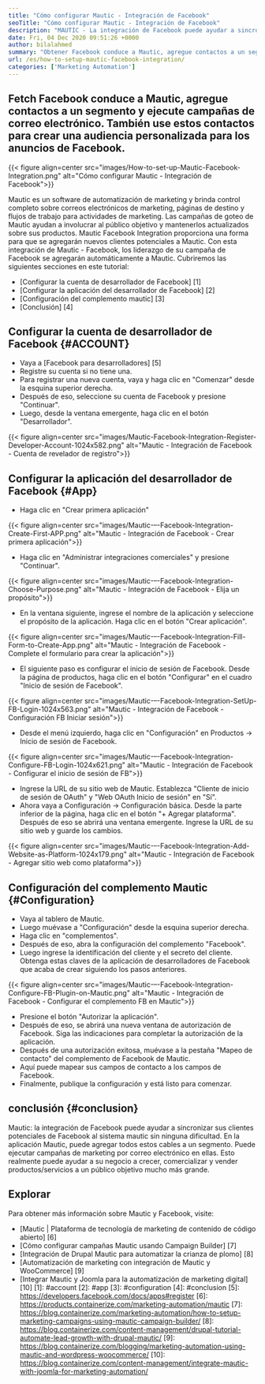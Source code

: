```yaml
---
title: "Cómo configurar Mautic - Integración de Facebook" 
seoTitle: "Cómo configurar Mautic - Integración de Facebook" 
description: "MAUTIC - La integración de Facebook puede ayudar a sincronizar sus clientes potenciales de Facebook al sistema mautic sin ninguna dificultad y luego usarlos en campañas de marketing." 
date: Fri, 04 Dec 2020 09:51:26 +0000
author: bilalahmed
summary: "Obtener Facebook conduce a Mautic, agregue contactos a un segmento y ejecute campañas de correo electrónico. También use estos contactos para crear una audiencia personalizada para los anuncios de Facebook." 
url: /es/how-to-setup-mautic-facebook-integration/
categories: ['Marketing Automation']
---
```


## Fetch Facebook conduce a Mautic, agregue contactos a un segmento y ejecute campañas de correo electrónico. También use estos contactos para crear una audiencia personalizada para los anuncios de Facebook.

{{< figure align=center src="images/How-to-set-up-Mautic-Facebook-Integration.png" alt="Cómo configurar Mautic - Integración de Facebook">}}

Mautic es un software de automatización de marketing y brinda control completo sobre correos electrónicos de marketing, páginas de destino y flujos de trabajo para actividades de marketing. Las campañas de goteo de Mautic ayudan a involucrar al público objetivo y mantenerlos actualizados sobre sus productos. Mautic Facebook Integration proporciona una forma para que se agregarán nuevos clientes potenciales a Mautic. Con esta integración de Mautic - Facebook, los liderazgo de su campaña de Facebook se agregarán automáticamente a Mautic.
Cubriremos las siguientes secciones en este tutorial:
  * [Configurar la cuenta de desarrollador de Facebook] [1]
  * [Configurar la aplicación del desarrollador de Facebook] [2]
  * [Configuración del complemento mautic] [3]
  * [Conclusión] [4]

## Configurar la cuenta de desarrollador de Facebook {#ACCOUNT}
  * Vaya a [Facebook para desarrolladores] [5]
  * Registre su cuenta si no tiene una.
  * Para registrar una nueva cuenta, vaya y haga clic en "Comenzar" desde la esquina superior derecha.
  * Después de eso, seleccione su cuenta de Facebook y presione "Continuar".
  * Luego, desde la ventana emergente, haga clic en el botón "Desarrollador".

{{< figure align=center src="images/Mautic-Facebook-Integration-Register-Developer-Account-1024x582.png" alt="Mautic - Integración de Facebook - Cuenta de revelador de registro">}}


## Configurar la aplicación del desarrollador de Facebook {#App}
  * Haga clic en "Crear primera aplicación"

{{< figure align=center src="images/Mautic-–-Facebook-Integration-Create-First-APP.png" alt="Mautic - Integración de Facebook - Crear primera aplicación">}}

  * Haga clic en "Administrar integraciones comerciales" y presione "Continuar".

{{< figure align=center src="images/Mautic-–-Facebook-Integration-Choose-Purpose.png" alt="Mautic - Integración de Facebook - Elija un propósito">}}

  * En la ventana siguiente, ingrese el nombre de la aplicación y seleccione el propósito de la aplicación. Haga clic en el botón "Crear aplicación".

{{< figure align=center src="images/Mautic-–-Facebook-Integration-Fill-Form-to-Create-App.png" alt="Mautic - Integración de Facebook - Complete el formulario para crear la aplicación">}}

  * El siguiente paso es configurar el inicio de sesión de Facebook. Desde la página de productos, haga clic en el botón "Configurar" en el cuadro "Inicio de sesión de Facebook".

{{< figure align=center src="images/Mautic-–-Facebook-Integration-SetUp-FB-Login-1024x563.png" alt="Mautic - Integración de Facebook - Configuración FB Iniciar sesión">}}

  * Desde el menú izquierdo, haga clic en "Configuración" en Productos -> Inicio de sesión de Facebook.

{{< figure align=center src="images/Mautic-–-Facebook-Integration-Configure-FB-Login-1024x621.png" alt="Mautic - Integración de Facebook - Configurar el inicio de sesión de FB">}}

  * Ingrese la URL de su sitio web de Mautic. Establezca "Cliente de inicio de sesión de OAuth" y "Web OAuth Inicio de sesión" en "Sí".
  * Ahora vaya a Configuración -> Configuración básica. Desde la parte inferior de la página, haga clic en el botón "+ Agregar plataforma". Después de eso se abrirá una ventana emergente. Ingrese la URL de su sitio web y guarde los cambios.

{{< figure align=center src="images/Mautic-–-Facebook-Integration-Add-Website-as-Platform-1024x179.png" alt="Mautic - Integración de Facebook - Agregar sitio web como plataforma">}}


## Configuración del complemento Mautic {#Configuration}
  * Vaya al tablero de Mautic.
  * Luego muévase a "Configuración" desde la esquina superior derecha.
  * Haga clic en "complementos".
  * Después de eso, abra la configuración del complemento "Facebook".
  * Luego ingrese la identificación del cliente y el secreto del cliente. Obtenga estas claves de la aplicación de desarrolladores de Facebook que acaba de crear siguiendo los pasos anteriores.

{{< figure align=center src="images/Mautic-–-Facebook-Integration-Configure-FB-Plugin-on-Mautic.png" alt="Mautic - Integración de Facebook - Configurar el complemento FB en Mautic">}}

  * Presione el botón "Autorizar la aplicación".
  * Después de eso, se abrirá una nueva ventana de autorización de Facebook. Siga las indicaciones para completar la autorización de la aplicación.
  * Después de una autorización exitosa, muévase a la pestaña "Mapeo de contacto" del complemento de Facebook de Mautic.
  * Aquí puede mapear sus campos de contacto a los campos de Facebook.
  * Finalmente, publique la configuración y está listo para comenzar.

## conclusión {#conclusion}
Mautic: la integración de Facebook puede ayudar a sincronizar sus clientes potenciales de Facebook al sistema mautic sin ninguna dificultad. En la aplicación Mautic, puede agregar todos estos cables a un segmento. Puede ejecutar campañas de marketing por correo electrónico en ellas. Esto realmente puede ayudar a su negocio a crecer, comercializar y vender productos/servicios a un público objetivo mucho más grande.

## Explorar
Para obtener más información sobre Mautic y Facebook, visite:
  * [Mautic | Plataforma de tecnología de marketing de contenido de código abierto] [6]
  * [Cómo configurar campañas Mautic usando Campaign Builder] [7]
  * [Integración de Drupal Mautic para automatizar la crianza de plomo] [8]
  * [Automatización de marketing con integración de Mautic y WooCommerce] [9]
  * [Integrar Mautic y Joomla para la automatización de marketing digital] [10]
[1]: #account
[2]: #app
[3]: #configuration
[4]: #conclusion
[5]: https://developers.facebook.com/docs/apps#register
[6]: https://products.containerize.com/marketing-automation/mautic
[7]: https://blog.containerize.com/marketing-automation/how-to-setup-marketing-campaigns-using-mautic-campaign-builder/
[8]: https://blog.containerize.com/content-management/drupal-tutorial-automate-lead-growth-with-drupal-mautic/
[9]: https://blog.containerize.com/blogging/marketing-automation-using-mautic-and-wordpress-woocommerce/
[10]: https://blog.containerize.com/content-management/integrate-mautic-with-joomla-for-marketing-automation/
